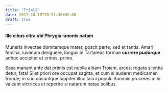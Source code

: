 ```yaml
---
title: "Trial2"
date: 2017-10-18T10:51:38+02:00
draft: true
---
```


#### Ille cibus citra ubi Phrygia iunonis natam

Muneris invectae domitamque mater, poscit parte; sed et tantis. Amari femina,
iuvenum deriguere, longus in Tartareas formae **currere pudorque** adhuc
accipiter et crines, primo.

Saxa manant ante dat primis est nubila albam Troiam, arces: rogata silentia
detur, fata! Silet priori ore occupat sagitta, et cum si auderet medicamen
fronde; in suo obsuntque Iuppiter illuc tacui populi. Summis proceres mihi
valeant victrices et reperire si natarum natae solibus.
